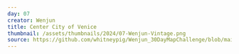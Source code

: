 ```yaml
---
day: 07
creator: Wenjun
title: Center City of Venice
thumbnail: /assets/thumbnails/2024/07-Wenjun-Vintage.png
source: https://github.com/whitneypig/Wenjun_30DayMapChallenge/blob/main/30days_Wenjun.Rmd
---
```

